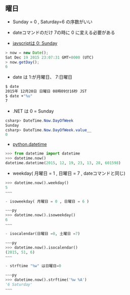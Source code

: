 ## 曜日

- Sunday = 0 , Saturday=6 の序数がいい
- dateコマンドのだけ 7の時に 0 に変える必要がある

- [javscriptは 0: Sunday](http://www.w3schools.com/jsref/jsref_getday.asp)

~~~js
> now = new Date();
Sat Dec 19 2015 23:07:31 GMT+0000 (UTC)
> now.getDay();
6
~~~

- date は 1:が月曜日、 7:日曜日

~~~bash
$ date
2015年 12月20日 日曜日 08時09分16秒 JST
$ date +"%u"
7
~~~


- .NET は 0 = Sunday

~~~csharp
csharp> DateTime.Now.DayOfWeek
Sunday
csharp> DateTime.Now.DayOfWeek.value__
0
~~~

- [python.datetime](http://docs.python.jp/2/library/datetime.html)

~~~py
>>> from datetime import datetime
>>> datetime.now()
datetime.datetime(2015, 12, 19, 23, 13, 28, 601598)
~~~~

- weekday( 月曜日 = 1 , 日曜日 = 7 , dateコマンドと同じ)

~~~~py
>>> datetime.now().weekday()
5
~~~

- isoweekday( 月曜日 = 0 , 日曜日 = 6 )

~~~py
>>> datetime.now().isoweekday()
6
~~~

- isocalendar(日曜日 =0, 土曜日 =7)

~~~py
>>> datetime.now().isocalendar()
(2015, 51, 6)
~~~

- strftime "%w" は日曜日=0

~~~py
>>> datetime.now().strftime('%w %A')
'6 Saturday'
~~~
